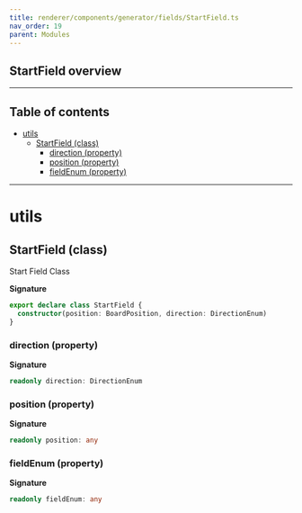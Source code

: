 ```yaml
---
title: renderer/components/generator/fields/StartField.ts
nav_order: 19
parent: Modules
---
```


## StartField overview

---

<h2 class="text-delta">Table of contents</h2>

- [utils](#utils)
  - [StartField (class)](#startfield-class)
    - [direction (property)](#direction-property)
    - [position (property)](#position-property)
    - [fieldEnum (property)](#fieldenum-property)

---

# utils

## StartField (class)

Start Field Class

**Signature**

```ts
export declare class StartField {
  constructor(position: BoardPosition, direction: DirectionEnum)
}
```

### direction (property)

**Signature**

```ts
readonly direction: DirectionEnum
```

### position (property)

**Signature**

```ts
readonly position: any
```

### fieldEnum (property)

**Signature**

```ts
readonly fieldEnum: any
```

